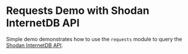 # Requests Demo with Shodan InternetDB API
Simple demo demonstrates how to use the `requests` module to query the [Shodan InternetDB API](https://internetdb.shodan.io/).